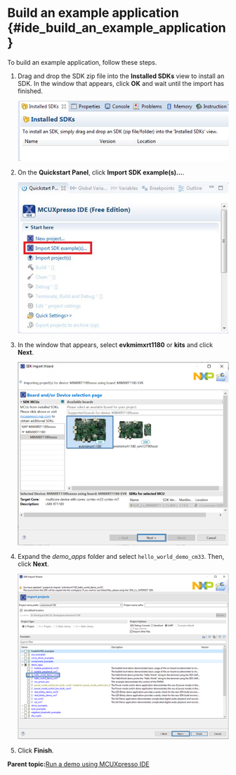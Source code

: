# Build an example application {#ide_build_an_example_application}

To build an example application, follow these steps.

1.  Drag and drop the SDK zip file into the **Installed SDKs** view to install an SDK. In the window that appears, click **OK** and wait until the import has finished.

    ![](../images/ide_install_an_sdk.png "Install an SDK")

2.  On the **Quickstart Panel**, click **Import SDK example\(s\)…**.

    ![](../images/ide_import_sdk_example.jpg "Import an SDK example")

3.  In the window that appears, select **evkmimxrt1180** or **kits** and click **Next**.

    ![](../images/ide_select_mimxrt1180-evk_board.png "Select MIMXRT1180-EVK board")

4.  Expand the *demo\_apps* folder and select `hello_world_demo_cm33`. Then, click **Next**.

    ![](../images/ide_select_hello_world.png "Select hello_world")

5.  Click **Finish**.


**Parent topic:**[Run a demo using MCUXpresso IDE](../topics/run_a_demo_using_mcuxpresso_ide.md)

